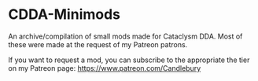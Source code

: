 # CDDA-Minimods
An archive/compilation of small mods made for Cataclysm DDA.   Most of these were made at the request of my Patreon patrons.

If you want to request a mod, you can subscribe to the appropriate the tier on my Patreon page: https://www.patreon.com/Candlebury
